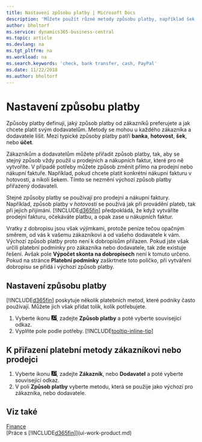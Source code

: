 ```yaml
---
title: Nastavení způsobu platby | Microsoft Docs
description: 'Můžete použít různé metody způsobu platby, například šek, bankovní převod, hotovost nebo PayPal, k určení, jak byly prodejní a nákupní faktury zaplacené.'
author: bholtorf
ms.service: dynamics365-business-central
ms.topic: article
ms.devlang: na
ms.tgt_pltfrm: na
ms.workload: na
ms.search.keywords: 'check, bank transfer, cash, PayPal'
ms.date: 11/22/2018
ms.author: bholtorf
---
```

# <a name="defining-payment-methods"></a>Nastavení způsobu platby
Způsoby platby definují, jaký způsob platby od zákazníků preferujete a jak chcete platit svým dodavatelům. Metody se mohou u každého zákazníka a dodavatele lišit. Mezi typické způsoby platby patří **banka**, **hotovost**, **šek**, nebo **účet**. 

Zákazníkům a dodavatelům můžete přiřadit způsob platby, tak, aby se stejný způsob vždy použil u prodejních a nákupních faktur, které pro ně vytvoříte. V případě potřeby můžete způsob změnit přímo na prodejní nebo nákupní faktuře. Například, pokud chcete platit konkrétní nákupní fakturu v hotovosti, a nikoli šekem. Tímto se nezmění výchozí způsob platby přiřazený dodavateli.

Stejné způsoby platby se používají pro prodejní a nákupní faktury. Například, způsob platby v _hotovosti_ se používá jak při provádění plateb, tak při jejich přijímání. [!INCLUDE[d365fin](includes/d365fin_md.md)] předpokládá, že když vytváříte prodejní fakturu, očekáváte platbu, a opak zase u nákupních faktur. 

Vratky z dobropisu jsou však výjimkami, protože peníze tečou opačným směrem, od vás k vašemu zákazníkovi a od vašeho dodavatele k vám. Výchozí způsob platby proto není k dobropisům přiřazen. Pokud jste však určili platební podmínky pro zákazníka nebo dodavatele, tak zde existuje řešení. Avšak pole **Výpočet skonta   na   dobropisech** není k tomuto určeno. Pokud na stránce **Platební podmínky** zaškrtnete toto políčko, při vytváření dobropisu se přidá i výchozí způsob platby.

## <a name="to-set-up-a-payment-method"></a>Nastavení způsobu platby
[!INCLUDE[d365fin](includes/d365fin_md.md)] poskytuje několik platebních metod, které podniky často používají. Můžete jich však přidat tolik, kolik potřebujete.

1. Vyberte ikonu ![Žárovky, která otevře funkci Řekněte mi](media/ui-search/search_small.png "Řekněte mi, co chcete dělat"), zadejte **Způsob platby** a poté vyberte související odkaz.
2. Vyplňte pole podle potřeby. [!INCLUDE[tooltip-inline-tip](includes/tooltip-inline-tip_md.md)]

## <a name="to-assign-a-payment-method-to-a-customer-or-vendor"></a>K přiřazení platební metody zákazníkovi nebo prodejci
1. Vyberte ikonu ![Žárovky, která otevře funkci Řekněte mi](media/ui-search/search_small.png "Řekněte mi, co chcete dělat"), zadejte **Zákazník**, nebo **Dodavatel** a poté vyberte související odkaz.
2. V poli **Způsob platby** vyberte metodu, která se použije jako výchozí pro zákazníka, nebo dodavatele.

## <a name="see-also"></a>Viz také
[Finance](finance.md)  
[Práce s [!INCLUDE[d365fin](includes/d365fin_md.md)]](ui-work-product.md)  
